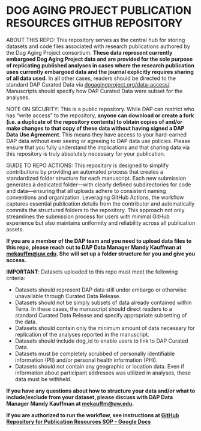 # DOG AGING PROJECT PUBLICATION RESOURCES GITHUB REPOSITORY

ABOUT THIS REPO: This repository serves as the central hub for storing datasets and code files associated with research publications authored by the Dog Aging Project consortium. **These data represent currently embargoed Dog Aging Project data and are provided for the sole purpose of replicating published analyses in cases where the research publication uses currently embargoed data and the journal explicitly requires sharing of all data used.** In all other cases, readers should be directed to the standard DAP Curated Data via [dogagingproject.org/data-access/](https://dogagingproject.org/data-access). Manuscripts should specify how DAP Curated Data were subset for the analyses.

NOTE ON SECURITY: This is a public repository. While DAP can restrict who has “write access” to the repository, **anyone can download or create a fork (i.e. a duplicate of the repository contents) to obtain copies of and/or make changes to that copy of these data without having signed a DAP Data Use Agreement**. This means they have access to your hard-earned DAP data without ever seeing or agreeing to DAP data use policies. Please ensure that you fully understand the implications and that sharing data via this repository is truly absolutely necessary for your publication. 

GUIDE TO REPO ACTIONS: This repository is designed to simplify contributions by providing an automated process that creates a standardized folder structure for each manuscript. Each new submission generates a dedicated folder—with clearly defined subdirectories for code and data—ensuring that all uploads adhere to consistent naming conventions and organization. Leveraging GitHub Actions, the workflow captures essential publication details from the contributor and automatically commits the structured folders to the repository. This approach not only streamlines the submission process for users with minimal GitHub experience but also maintains uniformity and reliability across all publication assets.

**If you are a member of the DAP team and you need to upload data files to this repo, please reach out to DAP Data Manager Mandy Kauffman at mekauffm@uw.edu. She will set up a folder structure for you and give you access.**

**IMPORTANT**: Datasets uploaded to this repo must meet the following criteria:

* Datasets should represent DAP data still under embargo or otherwise unavailable through Curated Data Release. 
* Datasets should not be simply subsets of data already contained within Terra. In these cases, the manuscript should direct readers to a standard Curated Data Release and specify appropriate subsetting of the data.
* Datasets should contain only the minimum amount of data necessary for replication of the analyses reported in the manuscript. 
* Datasets should include dog_id to enable users to link to DAP Curated Data.
* Datasets must be completely scrubbed of personally identifiable information (PII) and/or personal health information (PHI). 
* Datasets should not contain any geographic or location data. Even if information about participant addresses was utilized in analyses, these data must be withheld. 

**If you have any questions about how to structure your data and/or what to include/exclude from your dataset, please discuss with DAP Data Manager Mandy Kauffman at mekauffm@uw.edu.**

**If you are authorized to run the workflow, see instructions at [GitHub Repository for Publication Resources SOP - Google Docs](https://docs.google.com/document/d/1zfdH24eHYhm51rRilNOfCvRbQYVG-VODngao1RCkxg0/edit?tab=t.0)**
